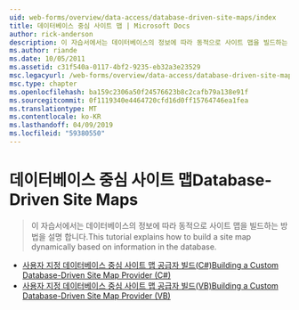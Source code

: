 ```yaml
---
uid: web-forms/overview/data-access/database-driven-site-maps/index
title: 데이터베이스 중심 사이트 맵 | Microsoft Docs
author: rick-anderson
description: 이 자습서에서는 데이터베이스의 정보에 따라 동적으로 사이트 맵을 빌드하는 방법을 설명 합니다.
ms.author: riande
ms.date: 10/05/2011
ms.assetid: c31f540a-0117-4bf2-9235-eb32a3e23529
msc.legacyurl: /web-forms/overview/data-access/database-driven-site-maps
msc.type: chapter
ms.openlocfilehash: ba159c2306a50f24576623b8c2cafb79a138e91f
ms.sourcegitcommit: 0f1119340e4464720cfd16d0ff15764746ea1fea
ms.translationtype: MT
ms.contentlocale: ko-KR
ms.lasthandoff: 04/09/2019
ms.locfileid: "59380550"
---
```

# <a name="database-driven-site-maps"></a><span data-ttu-id="81306-103">데이터베이스 중심 사이트 맵</span><span class="sxs-lookup"><span data-stu-id="81306-103">Database-Driven Site Maps</span></span>

> <span data-ttu-id="81306-104">이 자습서에서는 데이터베이스의 정보에 따라 동적으로 사이트 맵을 빌드하는 방법을 설명 합니다.</span><span class="sxs-lookup"><span data-stu-id="81306-104">This tutorial explains how to build a site map dynamically based on information in the database.</span></span>


- [<span data-ttu-id="81306-105">사용자 지정 데이터베이스 중심 사이트 맵 공급자 빌드(C#)</span><span class="sxs-lookup"><span data-stu-id="81306-105">Building a Custom Database-Driven Site Map Provider (C#)</span></span>](building-a-custom-database-driven-site-map-provider-cs.md)
- [<span data-ttu-id="81306-106">사용자 지정 데이터베이스 중심 사이트 맵 공급자 빌드(VB)</span><span class="sxs-lookup"><span data-stu-id="81306-106">Building a Custom Database-Driven Site Map Provider (VB)</span></span>](building-a-custom-database-driven-site-map-provider-vb.md)
